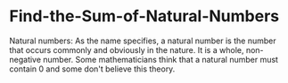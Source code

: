 # Find-the-Sum-of-Natural-Numbers
Natural numbers:  As the name specifies, a natural number is the number that occurs commonly and obviously in the nature. It is a whole, non-negative number.  Some mathematicians think that a natural number must contain 0 and some don't believe this theory.
